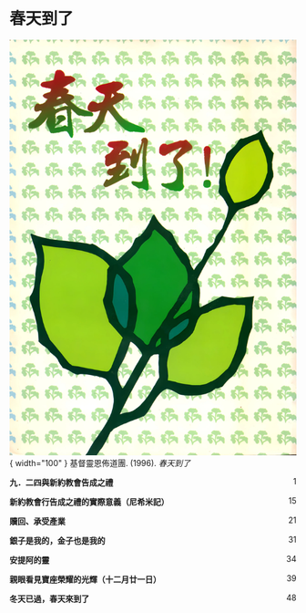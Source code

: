 # 春天到了
![](../images/cover/春天到了.webp){ width="100" }
基督靈恩佈道團. (1996). *春天到了*

**九．二四與新約教會告成之禮**<span style="float: right;">1</span>

**新約教會行告成之禮的實際意義（尼希米記）**<span style="float: right;">15</span>

**贖回、承受產業**<span style="float: right;">21</span>

**銀子是我的，金子也是我的**<span style="float: right;">31</span>

**安提阿的靈**<span style="float: right;">34</span>

**親眼看見寶座榮耀的光輝（十二月廿一日）**<span style="float: right;">39</span>

**冬天已過，春天來到了**<span style="float: right;">48</span>
